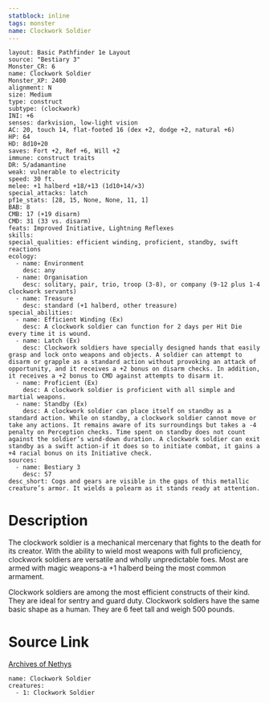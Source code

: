 ```yaml
---
statblock: inline
tags: monster
name: Clockwork Soldier
---
```

```statblock
layout: Basic Pathfinder 1e Layout
source: "Bestiary 3"
Monster_CR: 6
name: Clockwork Soldier
Monster_XP: 2400
alignment: N
size: Medium
type: construct
subtype: (clockwork)
INI: +6
senses: darkvision, low-light vision
AC: 20, touch 14, flat-footed 16 (dex +2, dodge +2, natural +6)
HP: 64
HD: 8d10+20
saves: Fort +2, Ref +6, Will +2
immune: construct traits
DR: 5/adamantine
weak: vulnerable to electricity
speed: 30 ft.
melee: +1 halberd +18/+13 (1d10+14/×3)
special_attacks: latch
pf1e_stats: [28, 15, None, None, 11, 1]
BAB: 8
CMB: 17 (+19 disarm)
CMD: 31 (33 vs. disarm)
feats: Improved Initiative, Lightning Reflexes
skills: 
special_qualities: efficient winding, proficient, standby, swift reactions
ecology:
  - name: Environment
    desc: any
  - name: Organisation
    desc: solitary, pair, trio, troop (3-8), or company (9-12 plus 1-4 clockwork servants)
  - name: Treasure
    desc: standard (+1 halberd, other treasure)
special_abilities:
  - name: Efficient Winding (Ex)
    desc: A clockwork soldier can function for 2 days per Hit Die every time it is wound.
  - name: Latch (Ex)
    desc: Clockwork soldiers have specially designed hands that easily grasp and lock onto weapons and objects. A soldier can attempt to disarm or grapple as a standard action without provoking an attack of opportunity, and it receives a +2 bonus on disarm checks. In addition, it receives a +2 bonus to CMD against attempts to disarm it.
  - name: Proficient (Ex)
    desc: A clockwork soldier is proficient with all simple and martial weapons.
  - name: Standby (Ex)
    desc: A clockwork soldier can place itself on standby as a standard action. While on standby, a clockwork soldier cannot move or take any actions. It remains aware of its surroundings but takes a -4 penalty on Perception checks. Time spent on standby does not count against the soldier’s wind-down duration. A clockwork soldier can exit standby as a swift action-if it does so to initiate combat, it gains a +4 racial bonus on its Initiative check.
sources:
  - name: Bestiary 3
    desc: 57
desc_short: Cogs and gears are visible in the gaps of this metallic creature’s armor. It wields a polearm as it stands ready at attention.
```
# Description
The clockwork soldier is a mechanical mercenary that fights to the death for its creator. With the ability to wield most weapons with full proficiency, clockwork soldiers are versatile and wholly unpredictable foes. Most are armed with magic weapons-a +1 halberd being the most common armament.

Clockwork soldiers are among the most efficient constructs of their kind. They are ideal for sentry and guard duty. Clockwork soldiers have the same basic shape as a human. They are 6 feet tall and weigh 500 pounds.
# Source Link
[Archives of Nethys](https://aonprd.com/MonsterDisplay.aspx?ItemName=Clockwork%20Soldier)
```encounter-table
name: Clockwork Soldier
creatures:
  - 1: Clockwork Soldier
```
